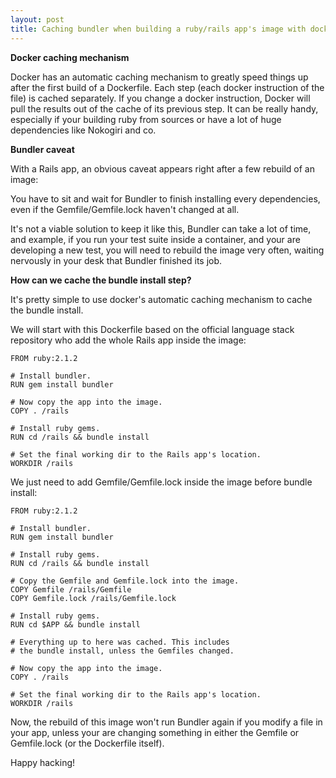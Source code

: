 ```yaml
---
layout: post
title: Caching bundler when building a ruby/rails app's image with docker
---
```


**Docker caching mechanism**

Docker has an automatic caching mechanism to greatly speed things up after the first build of a Dockerfile. Each step (each docker instruction of the file) is cached separately. If you change a docker instruction, Docker will pull the results out of the cache of its previous step. It can be really handy, especially if your building ruby from sources or have a lot of huge dependencies like Nokogiri and co.

**Bundler caveat**

With a Rails app, an obvious caveat appears right after a few rebuild of an image: 

You have to sit and wait for Bundler to finish installing every dependencies, even if the Gemfile/Gemfile.lock haven't changed at all.

It's not a viable solution to keep it like this, Bundler can take a lot of time, and example, if
you run your test suite inside a container, and your are developing a new test, you will need to rebuild the image very often, waiting nervously in your desk that Bundler finished its job.

**How can we cache the bundle install step?**

It's pretty simple to use docker's automatic caching mechanism to cache the bundle install.

We will start with this Dockerfile based on the official language stack repository who add the whole Rails app inside the image:

```
FROM ruby:2.1.2

# Install bundler.
RUN gem install bundler
 
# Now copy the app into the image.
COPY . /rails
 
# Install ruby gems.
RUN cd /rails && bundle install

# Set the final working dir to the Rails app's location.
WORKDIR /rails
```

We just need to add Gemfile/Gemfile.lock inside the image before bundle install:

```
FROM ruby:2.1.2

# Install bundler.
RUN gem install bundler

# Install ruby gems.
RUN cd /rails && bundle install

# Copy the Gemfile and Gemfile.lock into the image.
COPY Gemfile /rails/Gemfile
COPY Gemfile.lock /rails/Gemfile.lock

# Install ruby gems.
RUN cd $APP && bundle install

# Everything up to here was cached. This includes
# the bundle install, unless the Gemfiles changed.

# Now copy the app into the image.
COPY . /rails

# Set the final working dir to the Rails app's location.
WORKDIR /rails
```

Now, the rebuild of this image won't run Bundler again if you modify a file in your app, unless
your are changing something in either the Gemfile or Gemfile.lock (or the Dockerfile itself).

Happy hacking!